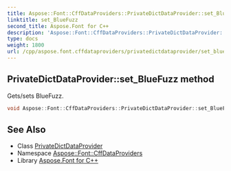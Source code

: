 ```yaml
---
title: Aspose::Font::CffDataProviders::PrivateDictDataProvider::set_BlueFuzz method
linktitle: set_BlueFuzz
second_title: Aspose.Font for C++
description: 'Aspose::Font::CffDataProviders::PrivateDictDataProvider::set_BlueFuzz method. Gets/sets BlueFuzz in C++.'
type: docs
weight: 1800
url: /cpp/aspose.font.cffdataproviders/privatedictdataprovider/set_bluefuzz/
---
```

## PrivateDictDataProvider::set_BlueFuzz method


Gets/sets BlueFuzz.

```cpp
void Aspose::Font::CffDataProviders::PrivateDictDataProvider::set_BlueFuzz(int32_t value)
```

## See Also

* Class [PrivateDictDataProvider](../)
* Namespace [Aspose::Font::CffDataProviders](../../)
* Library [Aspose.Font for C++](../../../)
